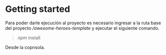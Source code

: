 # Getting started

Para poder darle ejecución al proyecto es necesario ingresar a la ruta base del proyecto */awesome-heroes-template* y ejecutar el siguiente comando.

> *npm* install

Desde la copnsola.
